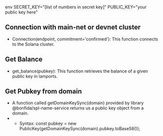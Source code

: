 env
SECRET_KEY="[list of numbers in secret key]"
PUBLIC_KEY="your public key here"

## Connection with main-net or devnet cluster
- Connection(endpoint, commitment='confirmed'): This function connects to the Solana cluster.
## Get Balance
- get_balance(pubkey): This function retrieves the balance of a given public key in lamports.
## Get Pubkey from domain
- A function called getDomainKeySync(domain) provided by library @bonfida/spl-name-service returns us a public key object from a domain.
- - Syntax: const pubkey = new PublicKey(getDomainKeySync(domain).pubkey.toBase58());
